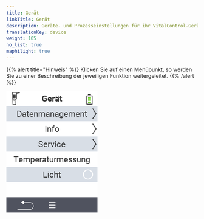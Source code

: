 ```yaml
---
title: Gerät
linkTitle: Gerät
description: Geräte- und Prozesseinstellungen für ihr VitalControl-Gerät
translationKey: device
weight: 105
no_list: true
maphilight: true
---
```

{{% alert title="Hinweis" %}}
Klicken Sie auf einen Menüpunkt, so werden Sie zu einer Beschreibung der jeweiligen Funktion weitergeleitet.
{{% /alert %}}

<img src="bilder/menu.png" alt="VitalControl Gerät" title="Gerät" usemap="#workmap" class="maphilight" />

<map name="workmap">
  <area shape="rect" coords="2,40,238,80" alt="Datenmanagement" title="Führen Sie Datensicherungen aus, exportieren Sie ihre Daten und setzen Sie das Gerät zurück&#10;Mausklick: zur Dokumentation" href="/docs/geraet/datenmanagement/">
  <area shape="rect" coords="2,80,238,120" alt="Info" title="Sehen Sie wichtige Soft- und Hardwareinformationen ein&#10;Mausklick: zur Dokumentation" href="/docs/geraet/info/">
  <area shape="rect" coords="2,120,238,160" alt="Service" title="Prüfen Sie ihre Gerätetreiber, Aktualisieren Sie ihre Firmware und führen Sie einen Reichweitentest durch&#10;Mausklick: zur Dokumentation" href="/docs/geraet/service/">
  <area shape="rect" coords="2,160,238,200" alt="Temperaturmessung" title="Testen Sie die Temperaturmessung Ihres Gerätes&#10;Mausklick: zur Dokumentation" href="/docs/geraet/temperaturmessung/">
   <area shape="rect" coords="2,200,238,240" alt="Licht" title="Schalten Sie das Licht im Kopfteil Ihres VitalControl-Gerät an oder aus&#10;Mausklick: zur Dokumentation" href="/docs/geraet/licht/">
</map>
